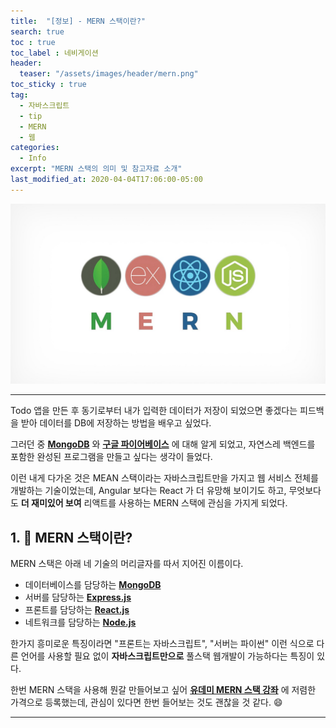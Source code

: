 ```yaml
---
title:  "[정보] - MERN 스택이란?"
search: true
toc : true
toc_label : 네비게이션
header:
  teaser: "/assets/images/header/mern.png"
toc_sticky : true
tag:
  - 자바스크립트
  - tip
  - MERN
  - 웹
categories:
  - Info
excerpt: "MERN 스택의 의미 및 참고자료 소개"
last_modified_at: 2020-04-04T17:06:00-05:00
---
```

<img src = "/assets/images/header/mern.png">

---

Todo 앱을 만든 후 동기로부터 내가 입력한 데이터가 저장이 되었으면 좋겠다는 피드백을 받아 데이터를 DB에 저장하는 방법을 배우고 싶었다.

 그러던 중 [**MongoDB**](https://www.mongodb.com/) 와 [**구글 파이어베이스**](https://firebase.google.com/?hl=ko) 에 대해 알게 되었고, 자연스레 백엔드를 포함한 완성된 프로그램을 만들고 싶다는 생각이 들었다.

이런 내게 다가온 것은 MEAN 스택이라는 자바스크립트만을 가지고 웹 서비스 전체를 개발하는 기술이었는데, Angular 보다는 React 가 더 유망해 보이기도 하고, 무엇보다도 **더 재미있어 보여** 리액트를 사용하는 MERN 스택에 관심을 가지게 되었다.  

## 1. 🌻 MERN 스택이란?

MERN 스택은 아래 네 기술의 머리글자를 따서 지어진 이름이다.

- 데이터베이스를 담당하는 [**MongoDB**](https://www.mongodb.com/)
- 서버를 담당하는 [**Express.js**](https://expressjs.com/ko/)
- 프론트를 담당하는 [**React.js**](https://ko.reactjs.org/)
- 네트워크를 담당하는 [**Node.js**](https://nodejs.org/ko/)

한가지 흥미로운 특징이라면 "프론트는 자바스크립트", "서버는 파이썬" 이런 식으로 다른 언어를 사용할 필요 없이 **자바스크립트만으로** 풀스택 웹개발이 가능하다는 특징이 있다.

한번 MERN 스택을 사용해 뭔갈 만들어보고 싶어 [**유데미 MERN 스택 강좌**](https://www.udemy.com/course/mern-stack-front-to-back/) 에 저렴한 가격으로 등록했는데, 관심이 있다면 한번 들어보는 것도 괜찮을 것 같다. 😄

---
